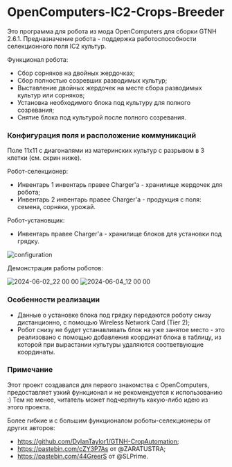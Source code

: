 # OpenComputers-IC2-Crops-Breeder

Это программа для робота из мода OpenComputers для сборки GTNH 2.6.1. Предназначение робота - поддержка работоспособности селекционного поля IC2 культур.

Функционал робота:
- Сбор сорняков на двойных жердочках;
- Сбор полностью созревших разводимых культур;
- Выставление двойных жердочек на месте сбора разводимых культур или сорняков;
- Установка необходимого блока под культуру для полного созревания;
- Снятие блока под культурой после полного созревания.

### Конфигурация поля и расположение коммуникаций
Поле 11x11 с диагоналями из материнских культур с разрывом в 3 клетки (см. скрин ниже).

Робот-селекционер:
- Инвентарь 1 инвентарь правее Charger'a - хранилище жердочек для робота;
- Инвентарь 2 инвентарь правее Charger'a - продукция с поля: семена, сорняки, урожай.

Робот-установщик:
- Инвентарь правее Charger'a - хранилище блоков для установки под грядку.

![configuration](https://github.com/rentrox4/OpenComputers-IC2-Crops-Breeder/assets/158158870/b3df055a-b512-4642-99bc-b0341276cac5)

Демонстрация работы роботов:

![2024-06-02_22 00 00](https://github.com/rentrox4/OpenComputers-IC2-Crops-Breeder/assets/158158870/0951e3dc-4ac2-4f81-ad89-c3320bc89707)
![2024-06-04_12 00 00](https://github.com/rentrox4/OpenComputers-IC2-Crops-Breeder/assets/158158870/af60f8ad-c38b-498f-b946-b8a0494c7e0b)

### Особенности реализации
- Данные о установке блока под грядку передаются роботу снизу дистанционно, с помощью Wireless Network Card (Tier 2);
- Робот снизу не будет устанавливать блок на уже занятое место - это реализовано с помощью добавления координат блока в таблицу, из которой при вырастании культуры удаляются соответвующие координаты.

### Примечание
Этот проект создавался для первого знакомства с OpenComputers, предоставляет узкий функционал и не рекомендуется к использованию :)
Тем не менее, читатель может подчерпнуть какую-либо идею из этого проекта.

Более гибкие и с большим функционалом роботы-селекционеры от других авторов:
- https://github.com/DylanTaylor1/GTNH-CropAutomation;
- https://pastebin.com/cZY3P7As от @ZARATUSTRA;
- https://pastebin.com/44GreerS от @SLPrime.
